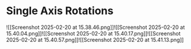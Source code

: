 # Single Axis Rotations
![[Screenshot 2025-02-20 at 15.38.46.png]]![[Screenshot 2025-02-20 at 15.40.04.png]]![[Screenshot 2025-02-20 at 15.40.17.png]]![[Screenshot 2025-02-20 at 15.40.57.png]]![[Screenshot 2025-02-20 at 15.41.13.png]]
